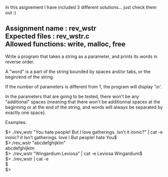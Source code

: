 In this asignement I have included 3 different solutions... just check them out :) 

Assignment name  : rev_wstr  
Expected files   : rev_wstr.c  
Allowed functions: write, malloc, free  
--------------------------------------------------------------------------------

Write a program that takes a string as a parameter, and prints its words in
reverse order.

A "word" is a part of the string bounded by spaces and/or tabs, or the
begin/end of the string.

If the number of parameters is different from 1, the program will display
'\n'.

In the parameters that are going to be tested, there won't be any "additional"
spaces (meaning that there won't be additionnal spaces at the beginning or at
the end of the string, and words will always be separated by exactly one space).

Examples:  
  
$> ./rev_wstr "You hate people! But I love gatherings. Isn't it ironic?" | cat -e  
ironic? it Isn't gatherings. love I But people! hate You$  
$>./rev_wstr "abcdefghijklm"  
abcdefghijklm  
$> ./rev_wstr "Wingardium Leviosa" | cat -e  
Leviosa Wingardium$  
$> ./rev_wstr | cat -e  
$  
$>  
